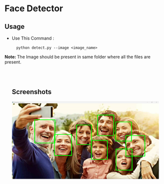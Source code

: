# Face Detector

<h2>Usage</h2>
<ul>
  <li>Use This Command :</li>
  
      python detect.py --image <image_name>
</ul>
  <p><b>Note: </b>The Image should be present in same folder where all the files are present.</p> 
<ul>
<br>
<br>
<h2>Screenshots</h2>
<img src="https://github.com/emirhantuygun/Face_Detector/blob/main/Example/ss1.png">

